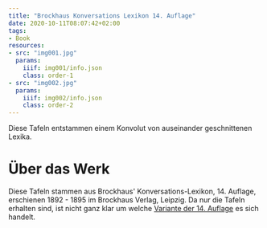 ```yaml
---
title: "Brockhaus Konversations Lexikon 14. Auflage"
date: 2020-10-11T08:07:42+02:00
tags:
- Book
resources:
- src: "img001.jpg"
  params:
    iiif: img001/info.json
    class: order-1
- src: "img002.jpg"
  params:
    iiif: img002/info.json
    class: order-2
---
```

Diese Tafeln entstammen einem Konvolut von auseinander geschnittenen Lexika.

<!--more-->
# Über das Werk

Diese Tafeln stammen aus Brockhaus' Konversations-Lexikon, 14. Auflage, erschienen 1892 - 1895 im Brockhaus Verlag, Leipzig.
Da nur die Tafeln erhalten sind, ist nicht ganz klar um welche [Variante der 14. Auflage](https://de.wikipedia.org/wiki/Liste_der_Ausgaben_des_Brockhaus-Konversationslexikons) es sich handelt.
